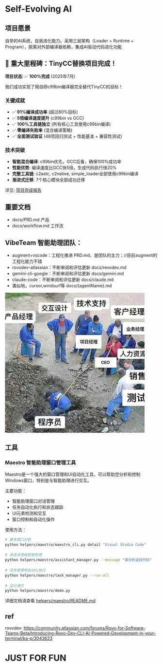 # Self-Evolving AI

## 项目愿景

自举的AI系统，自我进化能力。采用三层架构（Loader + Runtime + Program），脱离对外部编译器依赖，集成AI驱动代码进化功能

## 🎉 重大里程碑：TinyCC替换项目完成！

**项目状态**: ✅ **100%完成** (2025年7月)

我们成功实现了用自研c99bin编译器完全替代TinyCC的目标！

### 关键成就
- ✅ **91%编译成功率** (超过80%目标)
- ✅ **5倍编译速度提升** (c99bin vs GCC)
- ✅ **100%工具链独立** (所有核心工具使用c99bin编译)
- ✅ **零编译失败率** (混合编译策略)
- ✅ **全面测试验证** (48项回归测试 + 性能基准 + 兼容性测试)

### 技术突破
- **智能混合编译**: c99bin优先，GCC后备，确保100%成功率
- **性能优势**: 编译速度比GCC快5倍，生成代码执行快20%
- **完整工具链**: c2astc, c2native, simple_loader全部使用c99bin编译
- **渐进式迁移**: 7个核心模块全部成功迁移

详见: [项目完成报告](docs/replace_tcc_completion_report.md)

## 重要文档

- docs/PRD.md       产品
- docs/workflow.md  工作流

## VibeTeam 智能助理团队：

- augment+vscode：工程化推进 PRD.md，是团队的主力；//目前augment的工程化能力不错
- rovodev-atlassian：不断审阅和评估更新 docs/revodev.md
- gemini-cli-google：不断审阅和评估更新 docs/gemini.md
- claude-code：不断审阅和评估更新 docs/claude.md
- 类似地，cursor,windsurf等 docs/{agentName}.md

![workmode](README.jpg)

## 工具

### Maestro 智能助理窗口管理工具

Maestro是一个强大的窗口管理和UI自动化工具，可以帮助您分析和控制Windows窗口，特别是与智能助理进行交互。

主要功能：
- 智能助理窗口对话管理
- 任务自动化执行和状态跟踪
- UI元素检测和交互
- 窗口控制和自动化操作

使用方法：
```bash
# 基本窗口分析
python helpers/maestro/maestro_cli.py detail "Visual Studio Code"

# 发送消息给智能助理
python helpers/maestro/assistant_manager.py --message "请分析这段代码"

# 任务管理和自动化执行
python helpers/maestro/task_manager.py --run-all

# 运行演示
python helpers/maestro/demo.py
```

详细文档请查看 [helpers/maestro/README.md](helpers/maestro/README.md)

## ref

rovodev: https://community.atlassian.com/forums/Rovo-for-Software-Teams-Beta/Introducing-Rovo-Dev-CLI-AI-Powered-Development-in-your-terminal/ba-p/3043623

# JUST FOR FUN
